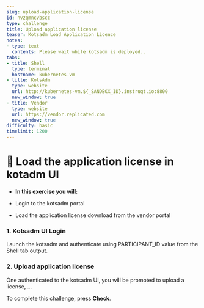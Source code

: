 ```yaml
---
slug: upload-application-license
id: nvzqmncvbscc
type: challenge
title: Upload application license
teaser: Kotsadm Load Application Licence
notes:
- type: text
  contents: Please wait while kotsadm is deployed..
tabs:
- title: Shell
  type: terminal
  hostname: kubernetes-vm
- title: KotsAdm
  type: website
  url: http://kubernetes-vm.${_SANDBOX_ID}.instruqt.io:8800
  new_window: true
- title: Vendor
  type: website
  url: https://vendor.replicated.com
  new_window: true
difficulty: basic
timelimit: 1200
---
```


👋 Load the application license in kotadm UI
============================================

* **In this exercise you will:**

 * Login to the kotsadm portal
 * Load the application license download from the vendor portal

### 1. Kotsadm UI Login

Launch the kotsadm and authenticate using PARTICIPANT_ID value from the Shell tab output.

### 2. Upload application license

One authenticated to the kotsadm UI, you will be promoted to upload a license, ...


To complete this challenge, press **Check**.

